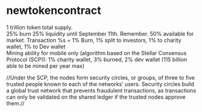 # newtokencontract
1 trillion token total supply.  
25% burn 25% liquidity until September 11th. Remember. 50% available for market. 
Transaction %s =  1% Burn, 1% split to investors, 1% to charity wallet, 1% to Dev wallet     
Mining ability for mobile only (algorithm based on the Stellar Consensus Protocol (SCP)): 1% charity wallet, 3% burned, 2% dev wallet (115 billion able to be mined per year max)


//Under the SCP, the nodes form security circles, or groups, of three to five trusted people known to each of the networks’ users. Security circles build a global trust network that prevents fraudulent transactions, as transactions can only be validated on the shared ledger if the trusted nodes approve them.//
